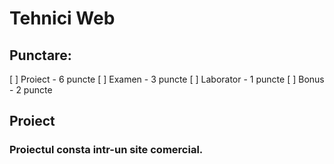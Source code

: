 # Tehnici Web

## Punctare:
[ ] Proiect - 6 puncte
[ ] Examen - 3 puncte
[ ] Laborator - 1 puncte
[ ] Bonus - 2 puncte

## Proiect

### Proiectul consta intr-un site comercial.